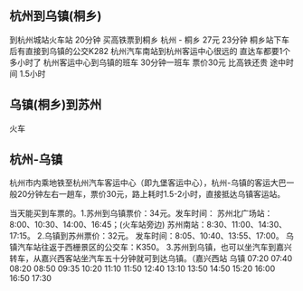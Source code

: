 
##	杭州到乌镇(桐乡)

到杭州城站火车站 20分钟
买高铁票到桐乡 杭州 - 桐乡 27元 23分钟
桐乡站下车后有直接到乌镇的公交K282
杭州汽车南站到杭州客运中心很远的 直达车都要1个多小时了
杭州客运中心到乌镇的班车 30分钟一班车 票价30元 比高铁还贵 途中时间 1.5小时


## 乌镇(桐乡)到苏州
火车









## 杭州-乌镇
杭州市内乘地铁至杭州汽车客运中心（即九堡客运中心），杭州-乌镇的客运大巴一般20分钟左右一趟车，票价30元，路上耗时1.5-2小时，直接抵达乌镇客运站。



当天能买到车票的。1.苏州到乌镇票价：34元。发车时间： 苏州北广场站：8:00、10:30、14:00、16:45；(火车站旁边) 苏州南站：8:30、11:00、14:30、17:15。  2.乌镇到苏州票价：32元。 发车时间：8:05、10:40、13:55、17:00。 乌镇汽车站往返于西栅景区的公交车：K350。 3.苏州到乌镇，也可以坐汽车到嘉兴转车，从嘉兴西客站坐汽车五十分钟就可到达乌镇。（嘉兴西站 乌镇 07:20 07:40 08:20 08:50 09:35 10:20 11:10 11:50 12:40 13:10 13:50 14:50 15:20 16:00 16:50 17:30